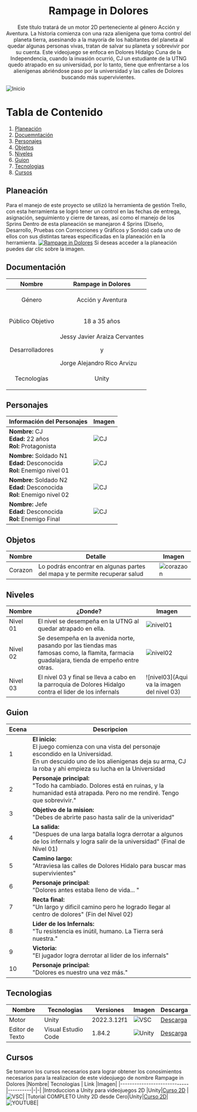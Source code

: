 <h1 align="center">
 Rampage in Dolores
</h1>
<p align = "center">
Este título tratará de un motor 2D perteneciente al género Acción y Aventura. La historia comienza con una raza alienígena que toma control del planeta tierra, asesinando a la mayoría de los habitantes del planeta al quedar algunas personas vivas, tratan de salvar su planeta y sobrevivir por su cuenta. Este videojuego se enfoca en Dolores Hidalgo Cuna de la Independencia, cuando la invasión ocurrió, CJ un estudiante de la UTNG quedo atrapado en su universidad, por lo tanto, tiene que enfrentarse a los alienígenas abriéndose paso por la universidad y las calles de Dolores buscando más supervivientes.
</p>

 ![Inicio](Recursos/Imagenes/PantallaDeInicio.png)

# Tabla de Contenido
1. [Planeación](#planeación)
2. [Docuemntación](#documentación)
3. [Personajes](#personajes)
4. [Objetos](#objetos)
5. [Niveles](#niveles)
6. [Guion](#guion)
7. [Tecnologias](#tecnologias)
8. [Cursos](#cursos)

## Planeación

Para el manejo de este proyecto se utilizó la herramienta de gestión Trello, con esta herramienta se logró tener un control en las fechas de entrega, asignación, seguimiento y cierre de tareas, así como el manejo de los Sprins
Dentro de esta planeación se manejaron 4 Sprins  (Diseño, Desarrollo, Pruebas con Correcciones y Gráficos y Sonido) cada uno de ellos con sus distintas tareas especificadas en la planeación en la herramienta.
[![Rampage in Dolores](Recursos/Imagenes/Trello.png)](https://trello.com/invite/b/gSOHMoco/ATTI30bae9661405075f4dc8e277c053d957BF3BAC1D/rampage-dolores) Si deseas acceder a la planeación puedes dar clic sobre la imagen.


## Documentación
| Nombre              | Rampage in Dolores                       |
|---------------------|------------------------------------------|
| <p align = "center">Género </p>          | <p align = "center">Acción y Aventura</p>|
|<p align = "center">Público Objetivo</p>  | <p align = "center">18 a 35 años</p>     |
|<p align = "center">Desarrolladores</p>| Jessy Javier Araiza Cervantes <br> <p align = "center">y</p>  Jorge Alejandro Rico Arvizu |
|<p align = "center">Tecnologías </p>| <p align = "center">Unity</p>            |

## Personajes
| Información del Personajes  | Imagen                        |
|-----------------------------|-------------------------------|
| **Nombre:** CJ <br> **Edad:** 22 años <br>  **Rol:** Protagonista      | ![CJ](Recursos/Imagenes/CJ.png) |
| **Nombre:** Soldado N1 <br> **Edad:** Desconocida <br>  **Rol:** Enemigo nivel 01    | ![CJ](Recursos/Imagenes/Enemigo.png) |
| **Nombre:** Soldado N2 <br> **Edad:** Desconocida <br>  **Rol:** Enemigo nivel 02    | ![CJ](Recursos/Imagenes/CJ.png) |
| **Nombre:** Jefe <br> **Edad:** Desconocida <br>  **Rol:** Enemigo Final    | ![CJ](Recursos/Imagenes/CJ.png) |

## Objetos
|Nombre | Detalle| Imagen |
|-|-|-| 
|Corazon | Lo podrás encontrar en algunas partes del mapa y te permite recuperar salud | ![corazaon](Recursos/Imagenes/Corazones.png)|

## Niveles
|Nombre| ¿Donde? |Imagen|
|-|-|-|
|Nivel 01|El nivel se desempeña en la UTNG al quedar atrapado en ella.| ![nivel01](Recursos/Imagenes/Nivel01.png)|
|Nivel 02|Se desempeña en la avenida norte, pasando por las tiendas mas famosas como, la flamita, farmacia guadalajara, tienda de empeño entre otras.| ![nivel02](Recursos/Imagenes/Nivel02.png)|
|Nivel 03|El nivel 03 y final se lleva a cabo en la parroquia de Dolores Hidalgo contra el lider de los infernals|![nivel03](Aqui va la imagen del nivel 03) |

## Guion
|Ecena | Descripcion |
|- |-|
|1|**El inicio:** <br> El juego comienza con una vista del personaje escondido en la Universidad. <br> En un descuido uno de los alienigenas deja su arma, CJ la roba y ahi empieza su lucha en la Universidad|
|2|**Personaje principal:** <br> "Todo ha cambiado. Dolores está en ruinas, y la humanidad está atrapada. Pero no me rendiré. Tengo que sobrevivir."|
|3|**Objetivo de la mision:** <br> "Debes de abrirte paso hasta salir de la univeridad"|
|4|**La salida:** <br> "Despues de una larga batalla logra derrotar a algunos de los infernals y logra salir de la universidad" (Final de Nivel 01)|
|5|**Camino largo:** <br> "Atraviesa las calles de Dolores Hidalo para buscar mas supervivientes"|
|6|**Personaje principal:** <br> "Dolores antes estaba lleno de vida... "|
|7|**Recta final:** <br> "Un largo y dificil camino pero he logrado llegar al centro de dolores" (Fin del Nivel 02)|
|8|**Lider de los Infernals:** <br> "Tu resistencia es inútil, humano. La Tierra será nuestra."|
|9|**Victoria:** <br> "El jugador logra derrotar al lider de los infernals"|
|10|**Personaje principal:** <br> "Dolores es nuestro una vez más."|

## Tecnologias

|Nombre| Tecnologias  | Versiones            |Imagen|Descarga|
|-----------------------------|----------|-|-|-|
|Motor |Unity|2022.3.12f1|![VSC](Recursos/Imagenes/VSC.png)|[Descarga](https://unity.com/es/download)|
|Editor de Texto|Visual Estudio Code|1.84.2|![Unity](Recursos/Imagenes/UnityHub.png)|[Descarga](https://code.visualstudio.com/)|

## Cursos

Se tomaron los cursos necesarios para lograr obtener los conosimientos necesarios para la realizacion de este videojuego de nombre Rampage in Dolores 
|Nombre| Tecnologias  | Link        |Imagen|
|-----------------------------|----------|-|-|
|Introduccion a Unity para videojuegos 2D |Unity|[Curso 2D](https://www.domestika.org/es/courses/716-introduccion-a-unity-para-videojuegos-2d/course) |![VSC](Recursos/Imagenes/Curso_2DDomestica.png)|
|Tutorial COMPLETO Unity 2D desde Cero|Unity|[Curso 2D](https://www.youtube.com/watch?v=GbmRt0wydQU&pp=ygUOY3Vyc28gMmQgdW5pdHk%3D)|![YOUTUBE](Recursos/Imagenes/Curso_2DYoutube.png)|
